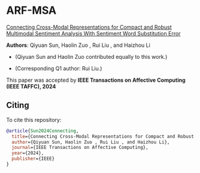 # ARF-MSA

 

[Connecting Cross-Modal Representations for Compact and Robust Multimodal Sentiment Analysis With Sentiment Word Substitution Error](https://ieeexplore.ieee.org/abstract/document/10741889)

 
 __Authors__: Qiyuan Sun, Haolin Zuo , Rui Liu , and Haizhou Li


* (Qiyuan Sun and Haolin Zuo contributed equally to this work.) 


* (Corresponding Q1 author: Rui Liu.)



This paper was accepted by **IEEE Transactions on Affective Computing (IEEE TAFFC), 2024**

 



## Citing
To cite this repository:
```bibtex
@article{Sun2024Connecting,
  title={Connecting Cross-Modal Representations for Compact and Robust Multimodal Sentiment Analysis With Sentiment Word Substitution Error},
  author={Qiyuan Sun, Haolin Zuo , Rui Liu , and Haizhou Li},
  journal={IEEE Transactions on Affective Computing},
  year={2024},
  publisher={IEEE}
}



```




